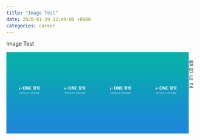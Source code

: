 ```yaml
---
title: "Image Test"
date: 2020-01-29 12:49:00 +0900
categories: career
---
```


Image Test

<style type="text/css">
	.custom-list ul {
	    list-style: none;
	    margin: 0;
	    padding: 0;
	  }
	.custom-list li {
	    margin: 0 0 0 0;
	    padding: 0 0 5 0;
	    border:  0;
	    float: left;
	  }
	 .custom-list img {
	    max-width: 120px;
	    height: auto !important;
	  }
</style>

<div style="width: 100%" class="custom-list">
	<ul>
		<li><img src="/images/test/mini_intro.png" /></li>
		<li><img src="/images/test/mini_intro.png" /></li>
		<li><img src="/images/test/mini_intro.png" /></li>
		<li><img src="/images/test/mini_intro.png" /></li>
	</ul>
</div>
<br />
앱 인트로